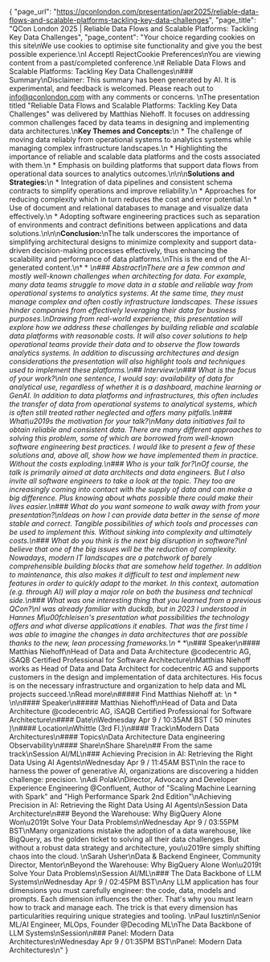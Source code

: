 {
    "page_url": "https://qconlondon.com/presentation/apr2025/reliable-data-flows-and-scalable-platforms-tackling-key-data-challenges",
    "page_title": "QCon London 2025 | Reliable Data Flows and Scalable Platforms: Tackling Key Data Challenges",
    "page_content": "Your choice regarding cookies on this site\nWe use cookies to optimise site functionality and give you the best possible experience.\nI AcceptI RejectCookie Preferences\nYou are viewing content from a past/completed conference.\n# Reliable Data Flows and Scalable Platforms: Tackling Key Data Challenges\n### Summary\nDisclaimer: This summary has been generated by AI. It is experimental, and feedback is welcomed. Please reach out to info@qconlondon.com with any comments or concerns. \nThe presentation titled \"Reliable Data Flows and Scalable Platforms: Tackling Key Data Challenges\" was delivered by Matthias Niehoff. It focuses on addressing common challenges faced by data teams in designing and implementing data architectures.\n**Key Themes and Concepts:**\n  * The challenge of moving data reliably from operational systems to analytics systems while managing complex infrastructure landscapes.\n  * Highlighting the importance of reliable and scalable data platforms and the costs associated with them.\n  * Emphasis on building platforms that support data flows from operational data sources to analytics outcomes.\n\n\n**Solutions and Strategies:**\n  * Integration of data pipelines and consistent schema contracts to simplify operations and improve reliability.\n  * Approaches for reducing complexity which in turn reduces the cost and error potential.\n  * Use of document and relational databases to manage and visualize data effectively.\n  * Adopting software engineering practices such as separation of environments and contract definitions between applications and data solutions.\n\n\n**Conclusion:**\nThe talk underscores the importance of simplifying architectural designs to minimize complexity and support data-driven decision-making processes effectively, thus enhancing the scalability and performance of data platforms.\nThis is the end of the AI-generated content.\n* * *\n### Abstract\nThere are a few common and mostly well-known challenges when architecting for data. For example, many data teams struggle to move data in a stable and reliable way from operational systems to analytics systems. At the same time, they must manage complex and often costly infrastructure landscapes. These issues hinder companies from effectively leveraging their data for business purposes.\nDrawing from real-world experience, this presentation will explore how we address these challenges by building reliable and scalable data platforms with reasonable costs. It will also cover solutions to help operational teams provide their data and to observe the flow towards analytics systems. In addition to discussing architectures and design considerations the presentation will also highlight tools and techniques used to implement these platforms.\n## Interview:\n### What is the focus of your work?\nIn one sentence, I would say: availability of data for analytical use, regardless of whether it is a dashboard, machine learning or GenAI. In addition to data platforms and infrastructures, this often includes the transfer of data from operational systems to analytical systems, which is often still treated rather neglected and offers many pitfalls.\n### What\u2019s the motivation for your talk?\nMany data initiatives fail to obtain reliable and consistent data. There are many different approaches to solving this problem, some of which are borrowed from well-known software engineering best practices. I would like to present a few of these solutions and, above all, show how we have implemented them in practice. Without the costs exploding.\n### Who is your talk for?\nOf course, the talk is primarily aimed at data architects and data engineers. But I also invite all software engineers to take a look at the topic. They too are increasingly coming into contact with the supply of data and can make a big difference. Plus knowing about whats possible there could make their lives easier.\n### What do you want someone to walk away with from your presentation?\nIdeas on how I can provide data better in the sense of more stable and correct. Tangible possibilities of which tools and processes can be used to implement this. Without sinking into complexity and ultimately costs.\n### What do you think is the next big disruption in software?\nI believe that one of the big issues will be the reduction of complexity. Nowadays, modern IT landscapes are a patchwork of barely comprehensible building blocks that are somehow held together. In addition to maintenance, this also makes it difficult to test and implement new features in order to quickly adapt to the market. In this context, automation (e.g. through AI) will play a major role on both the business and technical side.\n### What was one interesting thing that you learned from a previous QCon?\nI was already familiar with duckdb, but in 2023 I understood in Hannes M\u00fchleisen's presentation what possibilities the technology offers and what diverse applications it enables. That was the first time I was able to imagine the changes in data architectures that are possible thanks to the new, lean processing frameworks.\n* * *\n### Speaker\n#### Matthias Niehoff\nHead of Data and Data Architecture @codecentric AG, iSAQB Certified Professional for Software Architecture\nMatthias Niehoff works as Head of Data and Data Architect for codecentric AG and supports customers in the design and implementation of data architectures. His focus is on the necessary infrastructure and organization to help data and ML projects succeed.\nRead more\n#####  Find Matthias Niehoff at: \n  * \n\n#### Speaker\n##### Matthias Niehoff\nHead of Data and Data Architecture @codecentric AG, iSAQB Certified Professional for Software Architecture\n#### Date\nWednesday Apr 9 / 10:35AM BST ( 50 minutes )\n#### Location\nWhittle (3rd Fl.)\n#### Track\nModern Data Architectures\n#### Topics\nData Architecture Data engineering Observability\n#### Share\nShare Share\n## From the same track\nSession AI/ML\n### Achieving Precision in AI: Retrieving the Right Data Using AI Agents\nWednesday Apr 9 / 11:45AM BST\nIn the race to harness the power of generative AI, organizations are discovering a hidden challenge: precision. \nAdi Polak\nDirector, Advocacy and Developer Experience Engineering @Confluent, Author of \"Scaling Machine Learning with Spark\" and \"High Performance Spark 2nd Edition\"\nAchieving Precision in AI: Retrieving the Right Data Using AI Agents\nSession Data Architecture\n### Beyond the Warehouse: Why BigQuery Alone Won\u2019t Solve Your Data Problems\nWednesday Apr 9 / 03:55PM BST\nMany organizations mistake the adoption of a data warehouse, like BigQuery, as the golden ticket to solving all their data challenges. But without a robust data strategy and architecture, you\u2019re simply shifting chaos into the cloud. \nSarah Usher\nData & Backend Engineer, Community Director, Mentor\nBeyond the Warehouse: Why BigQuery Alone Won\u2019t Solve Your Data Problems\nSession AI/ML\n### The Data Backbone of LLM Systems\nWednesday Apr 9 / 02:45PM BST\nAny LLM application has four dimensions you must carefully engineer: the code, data, models and prompts. Each dimension influences the other. That's why you must learn how to track and manage each. The trick is that every dimension has particularities requiring unique strategies and tooling. \nPaul Iusztin\nSenior ML/AI Engineer, MLOps, Founder @Decoding ML\nThe Data Backbone of LLM Systems\nSession\n### Panel: Modern Data Architectures\nWednesday Apr 9 / 01:35PM BST\nPanel: Modern Data Architectures\n"
}